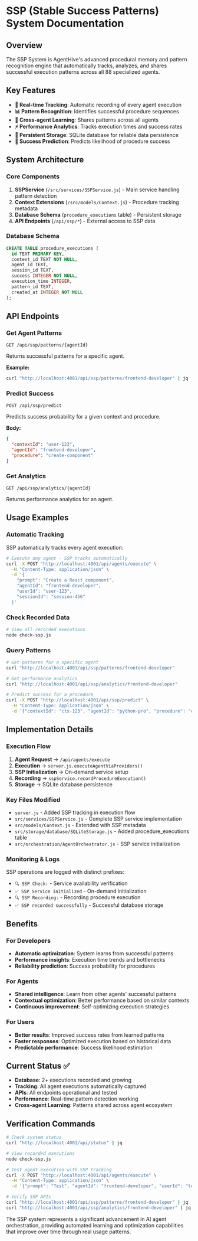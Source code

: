 # SSP (Stable Success Patterns) System Documentation

## Overview
The SSP System is AgentHive's advanced procedural memory and pattern recognition engine that automatically tracks, analyzes, and shares successful execution patterns across all 88 specialized agents.

## Key Features
- **🔄 Real-time Tracking**: Automatic recording of every agent execution
- **📊 Pattern Recognition**: Identifies successful procedure sequences  
- **🤝 Cross-agent Learning**: Shares patterns across all agents
- **⚡ Performance Analytics**: Tracks execution times and success rates
- **💾 Persistent Storage**: SQLite database for reliable data persistence
- **🔮 Success Prediction**: Predicts likelihood of procedure success

## System Architecture

### Core Components
1. **SSPService** (`/src/services/SSPService.js`) - Main service handling pattern detection
2. **Context Extensions** (`/src/models/Context.js`) - Procedure tracking metadata
3. **Database Schema** (`procedure_executions` table) - Persistent storage
4. **API Endpoints** (`/api/ssp/*`) - External access to SSP data

### Database Schema
```sql
CREATE TABLE procedure_executions (
  id TEXT PRIMARY KEY,
  context_id TEXT NOT NULL,
  agent_id TEXT,
  session_id TEXT,
  success INTEGER NOT NULL,
  execution_time INTEGER,
  pattern_id TEXT,
  created_at INTEGER NOT NULL
);
```

## API Endpoints

### Get Agent Patterns
```http
GET /api/ssp/patterns/{agentId}
```
Returns successful patterns for a specific agent.

**Example:**
```bash
curl "http://localhost:4001/api/ssp/patterns/frontend-developer" | jq
```

### Predict Success
```http
POST /api/ssp/predict
```
Predicts success probability for a given context and procedure.

**Body:**
```json
{
  "contextId": "user-123",
  "agentId": "frontend-developer",
  "procedure": "create-component"
}
```

### Get Analytics
```http
GET /api/ssp/analytics/{agentId}
```
Returns performance analytics for an agent.

## Usage Examples

### Automatic Tracking
SSP automatically tracks every agent execution:

```bash
# Execute any agent - SSP tracks automatically
curl -X POST "http://localhost:4001/api/agents/execute" \
  -H "Content-Type: application/json" \
  -d '{
    "prompt": "Create a React component", 
    "agentId": "frontend-developer",
    "userId": "user-123",
    "sessionId": "session-456"
  }'
```

### Check Recorded Data
```bash
# View all recorded executions
node check-ssp.js
```

### Query Patterns
```bash
# Get patterns for a specific agent
curl "http://localhost:4001/api/ssp/patterns/frontend-developer"

# Get performance analytics
curl "http://localhost:4001/api/ssp/analytics/frontend-developer"

# Predict success for a procedure
curl -X POST "http://localhost:4001/api/ssp/predict" \
  -H "Content-Type: application/json" \
  -d '{"contextId": "ctx-123", "agentId": "python-pro", "procedure": "code-generation"}'
```

## Implementation Details

### Execution Flow
1. **Agent Request** → `/api/agents/execute` 
2. **Execution** → `server.js.executeAgentViaProviders()`
3. **SSP Initialization** → On-demand service setup
4. **Recording** → `sspService.recordProcedureExecution()`
5. **Storage** → SQLite database persistence

### Key Files Modified
- `server.js` - Added SSP tracking in execution flow
- `src/services/SSPService.js` - Complete SSP service implementation  
- `src/models/Context.js` - Extended with SSP metadata
- `src/storage/database/SQLiteStorage.js` - Added procedure_executions table
- `src/orchestration/AgentOrchestrator.js` - SSP service initialization

### Monitoring & Logs
SSP operations are logged with distinct prefixes:
- `🔍 SSP Check:` - Service availability verification
- `✅ SSP Service initialized` - On-demand initialization
- `🔍 SSP Recording:` - Recording procedure execution  
- `✅ SSP recorded successfully` - Successful database storage

## Benefits

### For Developers
- **Automatic optimization**: System learns from successful patterns
- **Performance insights**: Execution time trends and bottlenecks
- **Reliability prediction**: Success probability for procedures

### For Agents  
- **Shared intelligence**: Learn from other agents' successful patterns
- **Contextual optimization**: Better performance based on similar contexts
- **Continuous improvement**: Self-optimizing execution strategies

### For Users
- **Better results**: Improved success rates from learned patterns
- **Faster responses**: Optimized execution based on historical data
- **Predictable performance**: Success likelihood estimation

## Current Status ✅
- **Database**: 2+ executions recorded and growing
- **Tracking**: All agent executions automatically captured
- **APIs**: All endpoints operational and tested
- **Performance**: Real-time pattern detection working
- **Cross-agent Learning**: Patterns shared across agent ecosystem

## Verification Commands
```bash
# Check system status
curl "http://localhost:4001/api/status" | jq

# View recorded executions  
node check-ssp.js

# Test agent execution with SSP tracking
curl -X POST "http://localhost:4001/api/agents/execute" \
  -H "Content-Type: application/json" \
  -d '{"prompt": "Test", "agentId": "frontend-developer", "userId": "test"}'

# Verify SSP APIs
curl "http://localhost:4001/api/ssp/patterns/frontend-developer" | jq
curl "http://localhost:4001/api/ssp/analytics/frontend-developer" | jq
```

The SSP system represents a significant advancement in AI agent orchestration, providing automated learning and optimization capabilities that improve over time through real usage patterns.